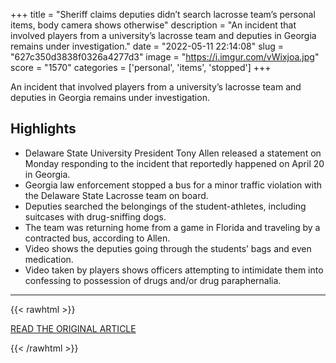 +++
title = "Sheriff claims deputies didn’t search lacrosse team’s personal items, body camera shows otherwise"
description = "An incident that involved players from a university’s lacrosse team and deputies in Georgia remains under investigation."
date = "2022-05-11 22:14:08"
slug = "627c350d3838f0326a4277d3"
image = "https://i.imgur.com/vWixjoa.jpg"
score = "1570"
categories = ['personal', 'items', 'stopped']
+++

An incident that involved players from a university’s lacrosse team and deputies in Georgia remains under investigation.

## Highlights

- Delaware State University President Tony Allen released a statement on Monday responding to the incident that reportedly happened on April 20 in Georgia.
- Georgia law enforcement stopped a bus for a minor traffic violation with the Delaware State Lacrosse team on board.
- Deputies searched the belongings of the student-athletes, including suitcases with drug-sniffing dogs.
- The team was returning home from a game in Florida and traveling by a contracted bus, according to Allen.
- Video shows the deputies going through the students’ bags and even medication.
- Video taken by players shows officers attempting to intimidate them into confessing to possession of drugs and/or drug paraphernalia.

---

{{< rawhtml >}}
  <p class="article-category">
    <a target="_blank" href="https://www.wbrc.com/2022/05/11/we-are-incensed-university-president-says-deputies-tried-intimidate-student-athletes/?fbclid=IwAR196OGOt1ZF1g5-fRREr3dP9kWLXtynCe2-aqUmddPtPGspuU480_U16XU">READ THE ORIGINAL ARTICLE</a>
  </p>
{{< /rawhtml >}}
